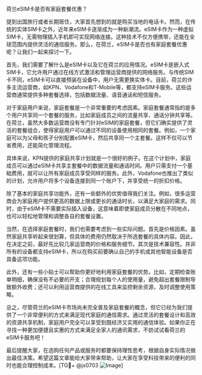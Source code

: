 荷兰eSIM卡是否有家庭套餐优惠？

提到出国旅行或者长期居住，大家首先想到的就是购买当地的电话卡。然而，在传统的实体SIM卡之外，近年来eSIM卡逐渐成为一种新潮流。eSIM卡作为一种虚拟SIM卡，无需物理插入手机即可实现网络连接。这种技术不仅方便携带，还能在全球范围内提供灵活的通信服务。那么，在荷兰，eSIM卡是否也有家庭套餐优惠呢？让我们一起来探讨一下。

首先，我们需要了解什么是eSIM卡以及它在荷兰的应用情况。eSIM卡是嵌入式SIM卡，它允许用户通过在线方式激活和管理运营商提供的网络服务。与传统SIM卡不同，eSIM卡可以直接预装在设备中，用户无需更换实体卡。目前，荷兰的许多主流运营商，如KPN、Vodafone和T-Mobile等，都支持eSIM卡服务。这些运营商通常提供多种套餐选择，包括数据流量、语音通话和短信服务。

对于家庭用户来说，家庭套餐是一个非常重要的考虑因素。家庭套餐通常指的是多个用户共享同一个套餐的服务，比如家庭成员之间的流量共享、通话分钟共享等。在荷兰，虽然大多数运营商没有专门针对eSIM的家庭套餐，但它们确实提供了灵活的套餐组合，使得家庭用户可以通过不同的设备使用相同的套餐。例如，一个家庭可以为父母和孩子分别配置eSIM卡，然后共享同一个主套餐。这样不仅可以节省费用，还能简化管理流程。

具体来说，KPN提供的家庭共享计划就是一个很好的例子。在这个计划中，家庭成员可以通过eSIM卡共享主套餐中的数据流量和通话时间。用户只需支付一个基础费用，就可以让所有家庭成员享受同样的服务。此外，Vodafone也推出了类似的计划，允许用户将多个设备连接到同一个账户下，并享受统一的折扣价格。

除了基本的家庭共享功能外，还有一些额外的优势值得我们关注。例如，很多运营商会为家庭用户提供更高的数据上限或更长的通话时长，以满足大家庭的需求。同时，由于eSIM卡不需要实际插入设备，这意味着即使家庭成员分散在不同地点，也可以轻松地管理和调整各自的套餐设置。

当然，在选择家庭套餐时，我们也需要考虑到一些实际问题。首先是价格因素。虽然家庭共享听起来很划算，但具体的费用仍然取决于所选套餐的具体内容。因此，在决定之前，最好先比较几家运营商的价格和服务细节。其次是技术兼容性。并非所有的设备都支持eSIM卡，所以在购买前要确认自己的手机或其他智能设备是否具备这项功能。

此外，还有一些小贴士可以帮助你更好地利用家庭套餐的优势。比如，定期检查账单明细，确保没有不必要的开支；合理规划每个人的使用量，避免超出套餐限制导致额外收费；还可以利用运营商提供的在线工具来监控剩余资源，及时调整使用策略。

总之，尽管荷兰的eSIM卡市场尚未完全普及家庭套餐的概念，但它已经为我们提供了一个非常便利的方式来满足现代家庭的通信需求。通过灵活的套餐设计和高效的资源共享机制，家庭用户完全可以享受到既经济又实用的通信体验。如果你正在寻找一种更加便捷且实惠的方式来满足全家人的通讯需求，不妨试试看荷兰的eSIM卡服务吧！

最后提醒大家，在选购任何产品或服务时都要保持理性思考，根据自身实际情况做出最佳决策。希望这篇文章能给大家带来帮助，让大家在享受科技带来的便利的同时也能合理控制成本。[TG💪+ @jx0703 ![Image](https://github.com/user-attachments/assets/dbca1d08-cadb-493c-b0ec-ad6f7a83f270)]